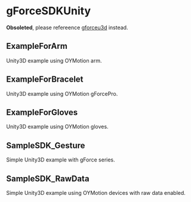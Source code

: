 # gForceSDKUnity

**Obsoleted**, please refereence [gforceu3d](https://github.com/oymotion/gforceu3d) instead.

## ExampleForArm
Unity3D example using OYMotion arm.

## ExampleForBracelet
Unity3D example using OYMotion gForcePro.

## ExampleForGloves
Unity3D example using OYMotion gloves.

## SampleSDK_Gesture
Simple Unity3D example with gForce series.

## SampleSDK_RawData
Simple Unity3D example using OYMotion devices with raw data enabled.
